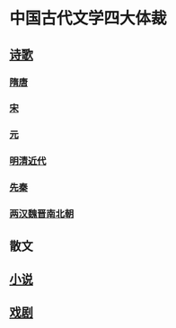 # 中国古代文学四大体裁
## [诗歌](poetry-st.md)
### [隋唐](poetry-st.md)
### [宋](poetry-s.md)
### [元](literature/ancient/poetry-y.md)
### [明清近代](literature/ancient/poetry-mqj.md)
### [先秦](literature/ancient/poetry-xq.md)
### [两汉魏晋南北朝](literature/ancient/poetry-hwjnb.md)
## 散文
## [小说](novel.md)
## [戏剧](drama.md)
